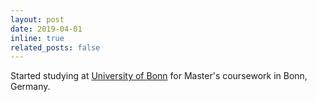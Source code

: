 ```yaml
---
layout: post
date: 2019-04-01
inline: true
related_posts: false
---
```


Started studying at [University of Bonn](https://www.uni-bonn.de/) for Master's coursework in Bonn, Germany.